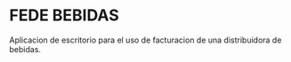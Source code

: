 # FEDE BEBIDAS

Aplicacion de escritorio para el uso de facturacion de una distribuidora de bebidas.
